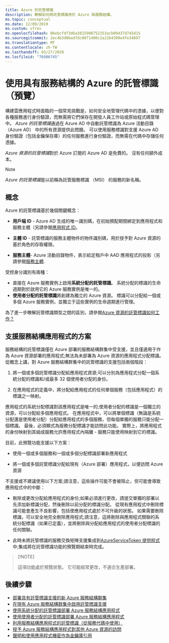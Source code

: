 ```yaml
---
title: Azure 的託管標識
description: 瞭解如何將託管標識用於 Azure 與服務結構。
ms.topic: conceptual
ms.date: 12/09/2019
ms.custom: sfrev
ms.openlocfilehash: 06ebcfdf3d6a3815908752153acb09437d745d15
ms.sourcegitcommit: 2ec4b3d0bad7dc0071400c2a2264399e4fe34897
ms.translationtype: MT
ms.contentlocale: zh-TW
ms.lasthandoff: 03/27/2020
ms.locfileid: "76986745"
---
```

# <a name="using-managed-identities-for-azure-with-service-fabric-preview"></a>使用具有服務結構的 Azure 的託管標識（預覽）

構建雲應用程式時面臨的一個常見挑戰是，如何安全地管理代碼中的憑據，以便對各種服務進行身份驗證，而無需將它們保存在開發人員工作站或原始程式碼管理中。 *Azure 的託管標識*通過在 Azure AD 中自動託管標識為 Azure 活動目錄 （Azure AD） 中的所有資源提供此問題。 可以使用服務標識對支援 Azure AD 身份驗證（包括金鑰保存庫）的任何服務進行身份驗證，而無需在代碼中存儲任何憑據。

*Azure 資源的託管標識*對於 Azure 訂閱的 Azure AD 是免費的。 沒有任何額外成本。

> [!NOTE]
> *Azure 的託管標識*是以前稱為託管服務標識 （MSI） 的服務的新名稱。

## <a name="concepts"></a>概念

Azure 的託管標識基於幾個關鍵概念：

- **用戶端 ID** - Azure AD 生成的唯一識別碼，在初始預配期間綁定到應用程式和服務主體（另請參閱[應用程式 ID](/azure/active-directory/develop/developer-glossary#application-id-client-id)。

- **主體 ID** - 託管標識的服務主體物件的物件識別碼，用於授予對 Azure 資源的基於角色的存取權限。

- **服務主體**- Azure 活動目錄物件，表示給定租戶中 AAD 應用程式的投影（另請參閱[服務主體](../active-directory/develop/developer-glossary.md#service-principal-object).

受控身分識別有兩種：

- 直接在 Azure 服務實例上啟用**系統分配的託管標識**。  系統分配的標識的生命週期對於啟用它的 Azure 服務實例是唯一的。
- **使用者分配的託管標識**將創建為獨立的 Azure 資源。 標識可以分配給一個或多個 Azure 服務實例，並獨立于這些實例的生命週期進行管理。

為了進一步瞭解託管標識類型之間的區別，請參閱[Azure 資源的託管標識如何工作？](../active-directory/managed-identities-azure-resources/overview.md#how-does-the-managed-identities-for-azure-resources-work)

## <a name="supported-scenarios-for-service-fabric-applications"></a>支援服務結構應用程式的方案

服務結構的託管標識僅在 Azure 部署的服務結構群集中受支援，並且僅適用于作為 Azure 資源部署的應用程式;無法為未部署為 Azure 資源的應用程式分配標識。 從概念上講，對 Azure 服務結構群集中的託管標識的支援包括兩個階段：

1. 將一個或多個託管標識分配給應用程式資源;可以分別為應用程式分配一個系統分配的標識和/或最多 32 個使用者分配的身份。

2. 在應用程式的定義中，將分配給應用程式的任何單個服務（包括應用程式）的標識之一映射。

應用程式的系統分配標識對該應用程式是唯一的;使用者分配的標識是一個獨立的資源，可以分配給多個應用程式。 在應用程式中，可以將單個標識（無論是系統分配還是使用者分配）分配給應用程式的多個服務，但每個單獨的服務只能分配一個標識。 最後，必須顯式為服務分配標識才能訪問此功能。 實際上，將應用程式的身份映射到其組成服務允許應用程式內隔離 - 服務只能使用映射到它的標識。  

目前，此預覽功能支援以下方案：

- 使用一個或多個服務和一個或多個分配標識部署新應用程式

- 將一個或多個託管標識分配給現有（Azure 部署）應用程式，以便訪問 Azure 資源

不支援或不建議使用以下方案;請注意，這些操作可能不會被阻止，但可能會導致應用程式中的中斷：

- 刪除或更改分配給應用程式的身份;如果必須進行更改，請提交單獨的部署以先添加新標識分配，然後刪除以前分配的標識分配。 從現有應用程式中刪除標識可能會產生不良影響，包括使應用程式處於不可升級的狀態。 如果需要刪除標識，可以安全地完全刪除應用程式;請注意，這將刪除與應用程式關聯的系統分配標識（如果已定義），並將刪除與分配給應用程式的使用者分配標識的任何關聯。

- 此時未將託管標識的服務交換矩陣支援集成到[AzureServiceToken 提供程式](../key-vault/service-to-service-authentication.md)中;集成將在託管標識功能的預覽期結束時完成。

>
> [!NOTE]
>
> 這項功能處於預覽狀態。 它可能經常更改，不適合生產部署。

## <a name="next-steps"></a>後續步驟

- [部署具有託管標識支援的新 Azure 服務結構群集](./configure-new-azure-service-fabric-enable-managed-identity.md)
- [在現有 Azure 服務結構群集中啟用託管標識支援](./configure-existing-cluster-enable-managed-identity-token-service.md)
- [使用系統分配的託管標識部署 Azure 服務結構應用程式](./how-to-deploy-service-fabric-application-system-assigned-managed-identity.md)
- [使用使用者分配的託管標識部署 Azure 服務結構應用程式](./how-to-deploy-service-fabric-application-user-assigned-managed-identity.md)
- [利用服務結構應用程式的託管標識（從服務代碼中使用）](./how-to-managed-identity-service-fabric-app-code.md)
- [授予 Azure 服務結構應用程式對其他 Azure 資源的訪問](./how-to-grant-access-other-resources.md)
- [聲明和使用應用程式機密作為金鑰庫引用](./service-fabric-keyvault-references.md)
